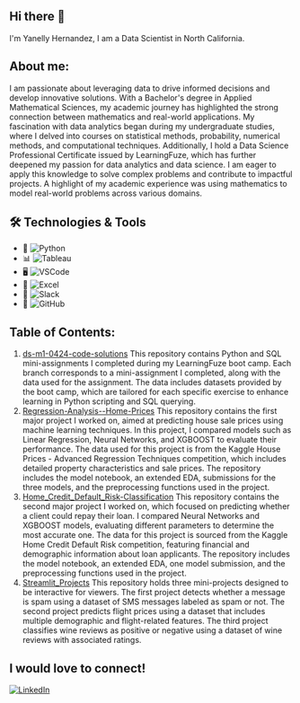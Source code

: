 ## Hi there 👋
I'm Yanelly Hernandez, I am a Data Scientist in North California.

## About me:
I am passionate about leveraging data to drive informed decisions and develop innovative solutions. With a Bachelor's degree in Applied Mathematical Sciences, my academic journey has highlighted the strong connection between mathematics and real-world applications. My fascination with data analytics began during my undergraduate studies, where I delved into courses on statistical methods, probability, numerical methods, and computational techniques. Additionally, I hold a Data Science Professional Certificate issued by LearningFuze, which has further deepened my passion for data analytics and data science. I am eager to apply this knowledge to solve complex problems and contribute to impactful projects. A highlight of my academic experience was using mathematics to model real-world problems across various domains.

## 🛠️ Technologies & Tools

- 🐍 ![Python](https://img.shields.io/badge/-Python-3776AB?style=flat&logo=python&logoColor=white)
- 📊 ![Tableau](https://img.shields.io/badge/-Tableau-E97627?style=flat&logo=tableau&logoColor=white)
- 🖥️ ![VSCode](https://img.shields.io/badge/-VSCode-007ACC?style=flat&logo=visual-studio-code&logoColor=white)
- 📝 ![Excel](https://img.shields.io/badge/-Excel-217346?style=flat&logo=microsoft-excel&logoColor=white)
- 💬 ![Slack](https://img.shields.io/badge/-Slack-4A154B?style=flat&logo=slack&logoColor=white)
- 🐙 ![GitHub](https://img.shields.io/badge/-GitHub-181717?style=flat&logo=github&logoColor=white)

## Table of Contents:
1. [ds-m1-0424-code-solutions](https://github.com/yhernandez55/ds-m1-0424-code-solutions)
This repository contains Python and SQL mini-assignments I completed during my LearningFuze boot camp. Each branch corresponds to a mini-assignment I completed, along with the data used for the assignment. The data includes datasets provided by the boot camp, which are tailored for each specific exercise to enhance learning in Python scripting and SQL querying.
2. [Regression-Analysis--Home-Prices](https://github.com/yhernandez55/Regression-Analysis--Home-Prices)
This repository contains the first major project I worked on, aimed at predicting house sale prices using machine learning techniques. In this project, I compared models such as Linear Regression, Neural Networks, and XGBOOST to evaluate their performance. The data used for this project is from the Kaggle House Prices - Advanced Regression Techniques competition, which includes detailed property characteristics and sale prices. The repository includes the model notebook, an extended EDA, submissions for the three models, and the preprocessing functions used in the project.
3. [Home_Credit_Default_Risk-Classification](https://github.com/yhernandez55/Home_Credit_Default_Risk-Classification)
This repository contains the second major project I worked on, which focused on predicting whether a client could repay their loan. I compared Neural Networks and XGBOOST models, evaluating different parameters to determine the most accurate one. The data for this project is sourced from the Kaggle Home Credit Default Risk competition, featuring financial and demographic information about loan applicants. The repository includes the model notebook, an extended EDA, one model submission, and the preprocessing functions used in the project.
5. [Streamlit_Projects](https://github.com/yhernandez55/Streamlit_Projects)
This repository holds three mini-projects designed to be interactive for viewers. The first project detects whether a message is spam using a dataset of SMS messages labeled as spam or not. The second project predicts flight prices using a dataset that includes multiple demographic and flight-related features. The third project classifies wine reviews as positive or negative using a dataset of wine reviews with associated ratings.


## I would love to connect!
[![LinkedIn](https://img.shields.io/badge/-LinkedIn-0A66C2?style=flat&logo=linkedin&logoColor=white)](https://www.linkedin.com/in/yanelly-hernandez-61b97a210/)


<!--
**yhernandez55/yhernandez55** is a ✨ _special_ ✨ repository because its `README.md` (this file) appears on your GitHub profile.


